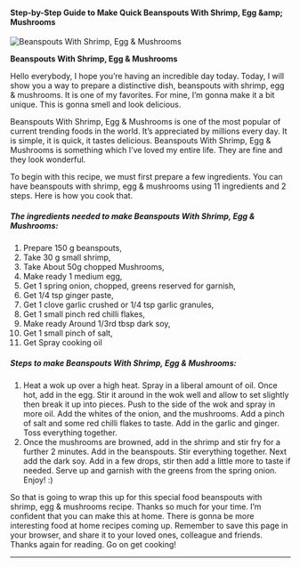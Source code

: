             

#### Step-by-Step Guide to Make Quick Beanspouts With Shrimp, Egg &amp;amp; Mushrooms

![Beanspouts With Shrimp, Egg &amp; Mushrooms](https://img-global.cpcdn.com/recipes/194b49ded8e476b2/751x532cq70/beanspouts-with-shrimp-egg-mushrooms-recipe-main-photo.jpg)

**Beanspouts With Shrimp, Egg &amp; Mushrooms**

Hello everybody, I hope you’re having an incredible day today. Today, I will show you a way to prepare a distinctive dish, beanspouts with shrimp, egg & mushrooms. It is one of my favorites. For mine, I’m gonna make it a bit unique. This is gonna smell and look delicious.

Beanspouts With Shrimp, Egg & Mushrooms is one of the most popular of current trending foods in the world. It’s appreciated by millions every day. It is simple, it is quick, it tastes delicious. Beanspouts With Shrimp, Egg & Mushrooms is something which I’ve loved my entire life. They are fine and they look wonderful.

To begin with this recipe, we must first prepare a few ingredients. You can have beanspouts with shrimp, egg & mushrooms using 11 ingredients and 2 steps. Here is how you cook that.

##### The ingredients needed to make Beanspouts With Shrimp, Egg & Mushrooms:

1.  Prepare 150 g beanspouts,
2.  Take 30 g small shrimp,
3.  Take About 50g chopped Mushrooms,
4.  Make ready 1 medium egg,
5.  Get 1 spring onion, chopped, greens reserved for garnish,
6.  Get 1/4 tsp ginger paste,
7.  Get 1 clove garlic crushed or 1/4 tsp garlic granules,
8.  Get 1 small pinch red chilli flakes,
9.  Make ready Around 1/3rd tbsp dark soy,
10.  Get 1 small pinch of salt,
11.  Get Spray cooking oil

##### Steps to make Beanspouts With Shrimp, Egg & Mushrooms:

1.  Heat a wok up over a high heat. Spray in a liberal amount of oil. Once hot, add in the egg. Stir it around in the wok well and allow to set slightly then break it up into pieces. Push to the side of the wok and spray in more oil. Add the whites of the onion, and the mushrooms. Add a pinch of salt and some red chilli flakes to taste. Add in the garlic and ginger. Toss everything together.
2.  Once the mushrooms are browned, add in the shrimp and stir fry for a further 2 minutes. Add in the beanspouts. Stir everything together. Next add the dark soy. Add in a few drops, stir then add a little more to taste if needed. Serve up and garnish with the greens from the spring onion. Enjoy! :)

So that is going to wrap this up for this special food beanspouts with shrimp, egg & mushrooms recipe. Thanks so much for your time. I’m confident that you can make this at home. There is gonna be more interesting food at home recipes coming up. Remember to save this page in your browser, and share it to your loved ones, colleague and friends. Thanks again for reading. Go on get cooking!

* * *
